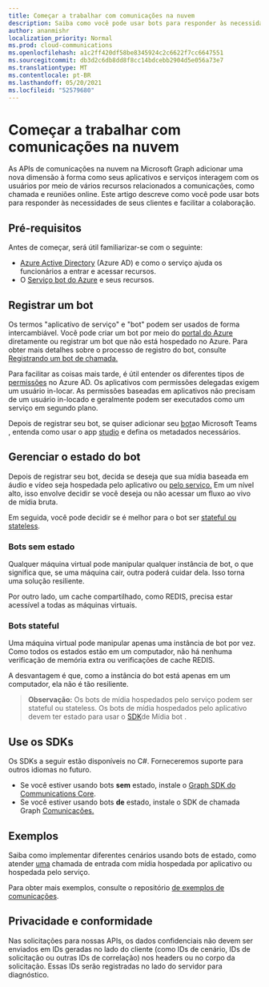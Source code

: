 ```yaml
---
title: Começar a trabalhar com comunicações na nuvem
description: Saiba como você pode usar bots para responder às necessidades de seus clientes e facilitar a colaboração.
author: ananmishr
localization_priority: Normal
ms.prod: cloud-communications
ms.openlocfilehash: a1c2ff420df58be8345924c2c6622f7cc6647551
ms.sourcegitcommit: db3d2c6db8dd8f8cc14bdcebb2904d5e056a73e7
ms.translationtype: MT
ms.contentlocale: pt-BR
ms.lasthandoff: 05/20/2021
ms.locfileid: "52579680"
---
```

# <a name="get-started-with-cloud-communications"></a>Começar a trabalhar com comunicações na nuvem

As APIs de comunicações na nuvem na Microsoft Graph adicionar uma nova dimensão à forma como seus aplicativos e serviços interagem com os usuários por meio de vários recursos relacionados a comunicações, como chamada e reuniões online. Este artigo descreve como você pode usar bots para responder às necessidades de seus clientes e facilitar a colaboração.

## <a name="prerequisites"></a>Pré-requisitos

Antes de começar, será útil familiarizar-se com o seguinte:

- [Azure Active Directory](/azure/active-directory/fundamentals/active-directory-whatis) (Azure AD) e como o serviço ajuda os funcionários a entrar e acessar recursos.
- O [Serviço bot do Azure](/azure/bot-service/bot-service-overview-introduction?view=azure-bot-service-3.0) e seus recursos.

## <a name="register-a-bot"></a>Registrar um bot

Os termos "aplicativo de serviço" e "bot" podem ser usados de forma intercambiável. Você pode criar um bot por meio do [portal do Azure](https://azure.microsoft.com/features/azure-portal/) diretamente ou registrar um bot que não está hospedado no Azure. Para obter mais detalhes sobre o processo de registro do bot, consulte [Registrando um bot de chamada.](https://microsoftgraph.github.io/microsoft-graph-comms-samples/docs/articles/calls/register-calling-bot.html) 

Para facilitar as coisas mais tarde, é útil entender os diferentes tipos de [permissões](/azure/active-directory/develop/v1-permissions-and-consent#types-of-permissions) no Azure AD. Os aplicativos com permissões delegadas exigem um usuário in-locar. As permissões baseadas em aplicativos não precisam de um usuário in-locado e geralmente podem ser executados como um serviço em segundo plano.

Depois de registrar seu bot, se quiser adicionar seu [bot](/microsoftteams/platform/concepts/calls-and-meetings/registering-calling-bot)ao Microsoft Teams , entenda como usar o app [studio](/microsoftteams/platform/get-started/get-started-app-studio) e defina os metadados necessários.

## <a name="manage-the-state-of-the-bot"></a>Gerenciar o estado do bot

Depois de registrar seu bot, decida se deseja que sua mídia baseada em áudio e vídeo seja hospedada pelo aplicativo ou [pelo serviço.](cloud-communications-media.md) Em um nível alto, isso envolve decidir se você deseja ou não acessar um fluxo ao vivo de mídia bruta.

Em seguida, você pode decidir se é melhor para o bot ser [stateful ou stateless](https://microsoftgraph.github.io/microsoft-graph-comms-samples/docs/articles/calls/StateManagement.html).

### <a name="stateless-bots"></a>Bots sem estado

Qualquer máquina virtual pode manipular qualquer instância de bot, o que significa que, se uma máquina cair, outra poderá cuidar dela. Isso torna uma solução resiliente.

Por outro lado, um cache compartilhado, como REDIS, precisa estar acessível a todas as máquinas virtuais.

### <a name="stateful-bots"></a>Bots stateful

Uma máquina virtual pode manipular apenas uma instância de bot por vez. Como todos os estados estão em um computador, não há nenhuma verificação de memória extra ou verificações de cache REDIS.

A desvantagem é que, como a instância do bot está apenas em um computador, ela não é tão resiliente.

>**Observação:** Os bots de mídia hospedados pelo serviço podem ser stateful ou stateless. Os bots de mídia hospedados pelo aplicativo devem ter estado para usar o [SDK](https://www.nuget.org/packages/Microsoft.Skype.Bots.Media)de Mídia bot .

## <a name="use-the-sdks"></a>Use os SDKs

Os SDKs a seguir estão disponíveis no C#. Forneceremos suporte para outros idiomas no futuro.

- Se você estiver usando bots **sem** estado, instale o [Graph SDK do Communications Core](https://www.nuget.org/packages/Microsoft.Graph.Communications.Core).
- Se você estiver usando bots **de** estado, instale o SDK de chamada Graph [Comunicações.](https://www.nuget.org/packages/Microsoft.Graph.Communications.Calls)

## <a name="examples"></a>Exemplos

Saiba como implementar diferentes cenários usando bots de estado, como atender [uma](https://microsoftgraph.github.io/microsoft-graph-comms-samples/docs/articles/index.html#example-incoming-calls) chamada de entrada com mídia hospedada por aplicativo ou hospedada pelo serviço.

Para obter mais exemplos, consulte o repositório [de exemplos de comunicações](https://microsoftgraph.github.io/microsoft-graph-comms-samples/docs/index.html).

## <a name="privacy-and-compliance"></a>Privacidade e conformidade

Nas solicitações para nossas APIs, os dados confidenciais não devem ser enviados em IDs geradas no lado do cliente (como IDs de cenário, IDs de solicitação ou outras IDs de correlação) nos headers ou no corpo da solicitação. Essas IDs serão registradas no lado do servidor para diagnóstico.
